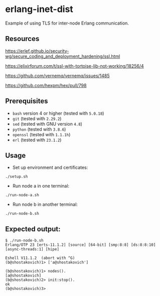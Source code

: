 # erlang-inet-dist

Example of using TLS for inter-node Erlang communication.

## Resources

https://erlef.github.io/security-wg/secure_coding_and_deployment_hardening/ssl.html

https://elixirforum.com/t/ssl-with-tortoise-lib-not-working/18256/4

https://github.com/vernemq/vernemq/issues/1485

https://github.com/hexpm/hex/pull/798

## Prerequisites

* `bash` version 4 or higher (tested with `5.0.18`)
* `git` (tested with `2.29.2`)
* `sed` (tested with GNU version `4.8`)
* `python` (tested with `3.8.6`)
* `openssl` (tested with `1.1.1h`)
* `erl` (tested with `23.1.2`)

## Usage

* Set up environment and certificates:

```
./setup.sh
```

* Run node a in one terminal:

```
./run-node-a.sh
```

* Run node b in another terminal:

```
./run-node-b.sh
```

## Expected output:

```
$ ./run-node-b.sh 
Erlang/OTP 23 [erts-11.1.2] [source] [64-bit] [smp:8:8] [ds:8:8:10] [async-threads:1] [hipe]

Eshell V11.1.2  (abort with ^G)
(b@shostakovich)1> ['a@shostakovich']

(b@shostakovich)1> nodes().
[a@shostakovich]
(b@shostakovich)2> init:stop().
ok
(b@shostakovich)3>
```
